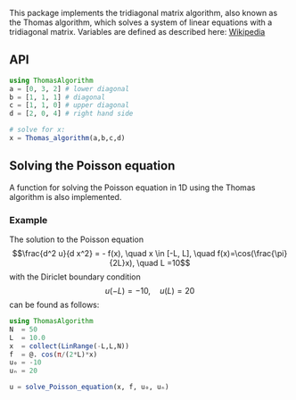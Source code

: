 This package implements the tridiagonal matrix algorithm, also known as the Thomas algorithm, which solves a system of linear equations with a tridiagonal matrix. Variables are defined as described here: [Wikipedia](https://en.wikipedia.org/wiki/Tridiagonal_matrix_algorithm)

## API

```julia
using ThomasAlgorithm
a = [0, 3, 2] # lower diagonal
b = [1, 1, 1] # diagonal
c = [1, 1, 0] # upper diagonal
d = [2, 0, 4] # right hand side

# solve for x:
x = Thomas_algorithm(a,b,c,d)
```

## Solving the Poisson equation
A function for solving the Poisson equation in 1D using the Thomas algorithm is also implemented.

### Example
The solution to the Poisson equation
$$\frac{d^2 u}{d x^2} = - f(x),  \quad x \in [-L, L], \quad f(x)=\cos(\frac{\pi}{2L}x), \quad L =10$$
with the Diriclet boundary condition
$$u(-L)=-10, \quad u(L) = 20$$
can be found as follows:

```julia
using ThomasAlgorithm
N  = 50
L  = 10.0
x  = collect(LinRange(-L,L,N))
f  = @. cos(π/(2*L)*x)
u₀ = -10 
uₙ = 20

u = solve_Poisson_equation(x, f, u₀, uₙ)
```
